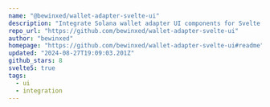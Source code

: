 ```yaml
---
name: "@bewinxed/wallet-adapter-svelte-ui"
description: "Integrate Solana wallet adapter UI components for Svelte."
repo_url: "https://github.com/bewinxed/wallet-adapter-svelte-ui"
author: "bewinxed"
homepage: "https://github.com/bewinxed/wallet-adapter-svelte-ui#readme"
updated: "2024-08-27T19:09:03.201Z"
github_stars: 8
svelte5: true
tags: 
  - ui
  - integration
---
```

